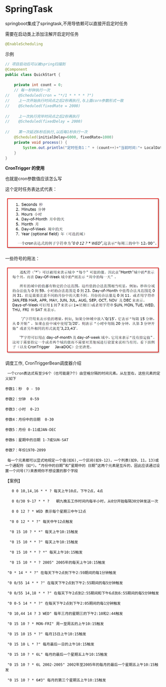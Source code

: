 # SpringTask

springboot集成了springtask,不用导依赖可以直接开启定时任务

需要在启动类上添加注解开启定时任务

```java
@EnableScheduling
```

示例

```java
// 项目启动后可以被spring扫描到
@Component
public class QuickStart {

    private int count = 0;
    // 每一秒钟执行一次
//    @Scheduled(cron = "*/1 * * * * ?")
//    上一次开始执行时间点之后2秒再执行,与上面corn参数形式一致
//    @Scheduled(fixedRate = 2000)

//    上一次执行完毕时间点之后2秒再执行
//    @Scheduled(fixedDelay = 2000)

//    第一次延迟6秒后执行,以后每1秒执行一次
    @Scheduled(initialDelay=6000, fixedRate=1000)
    private void process() {
        System.out.println("定时任务1：" + (count++)+"当前时间:"+ LocalDateTime.now());
    }
}
```

**CronTrigger 的使用** 

也就是cron参数值应该怎么写

这个定时任务表达式代表：

![](springtask.assets/wps9460.tmp.jpg)

一些符号的用法：

![](springtask.assets/wps9471.tmp.jpg)

调度工作, CronTriggerBean调度器介绍

     一个cron表达式有至少6个（也可能是7个）由空格分隔的时间元素。从左至右，这些元素的定义如下
    
    参数1：秒  0 - 59
    
    参数2：分钟  0-59
    
    参数3：小时  0-23
    
    参数4：月份中的日期  0-30
    
    参数5：月份 0-11或JAN-DEC
    
    参数6：星期中的日期 1-7或SUN-SAT
    
    参数7：年份1970-2099
    
     每一个元素都可以显式地规定一个值(如6),一个区间(如9-12)，一个列表(如9，11，13)或一个通配符（如*）。“月份中的日期”和“星期中的 日期”这两个元素是互斥的，因此应该通过设置一个问号(?)来表明你不想设置的那个字段

【案例】

       0 0 10,14,16 * * ? 每天上午10点，下午2点，4点
    
       0 0/30 9-17 * * ?   朝九晚五工作时间内每半小时，从0分开始每隔30分钟发送一次
    
       0 0 12 ? * WED 表示每个星期三中午12点 
    
      "0 0 12 * * ?" 每天中午12点触发 
    
      "0 15 10 ? * *" 每天上午10:15触发 
    
      "0 15 10 * * ?" 每天上午10:15触发 
    
      "0 15 10 * * ? *" 每天上午10:15触发 
    
      "0 15 10 * * ? 2005" 2005年的每天上午10:15触发 
    
     "0 * 14 * * ?" 在每天下午2点到下午2:59期间的每1分钟触发 
    
     "0 0/55 14 * * ?" 在每天下午2点到下午2:55期间的每5分钟触发 
    
     "0 0/55 14,18 * * ?" 在每天下午2点到2:55期间和下午6点到6:55期间的每5分钟触发 
    
     "0 0-5 14 * * ?" 在每天下午2点到下午2:05期间的每1分钟触发 
    
     "0 10,44 14 ? 3 WED" 每年三月的星期三的下午2:10和2:44触发 
    
     "0 15 10 ? * MON-FRI" 周一至周五的上午10:15触发 
    
     "0 15 10 15 * ?" 每月15日上午10:15触发 
    
     "0 15 10 L * ?" 每月最后一日的上午10:15触发 
    
     "0 15 10 ? * 6L" 每月的最后一个星期五上午10:15触发 
    
     "0 15 10 ? * 6L 2002-2005" 2002年至2005年的每月的最后一个星期五上午10:15触发 
    
     "0 15 10 ? * 6#3" 每月的第三个星期五上午10:15触发 
